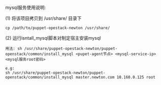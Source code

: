 mysql服务使用说明:

(1) 将该项目拷贝到 /usr/share/ 目录下
```
cp /path/to/puppet-opestack-newton /usr/share/
```

(2) 运行isntall_mysql脚本对制定宿主安装mysql
```
用法: sh /usr/share/puppet-opestack-newton/puppet-openstack/common/install_mysql <pupet-agent节点> <mysql-service-ip> <mysql服务root密码>

e.g:
sh /usr/share/puppet-opestack-newton/puppet-openstack/common/install_mysql master.newton.com 10.160.0.125 root
```